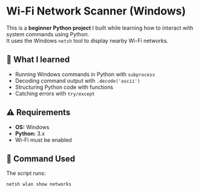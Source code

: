 # Wi-Fi Network Scanner (Windows)

This is a **beginner Python project** I built while learning how to interact with system commands using Python.  
It uses the Windows `netsh` tool to display nearby Wi-Fi networks.

## 🧠 What I learned

- Running Windows commands in Python with `subprocess`
- Decoding command output with `.decode('ascii')`
- Structuring Python code with functions
- Catching errors with `try/except`

## ⚠️ Requirements

- **OS:** Windows  
- **Python:** 3.x  
- Wi-Fi must be enabled

## 📸 Command Used

The script runs:

```bash
netsh wlan show networks
